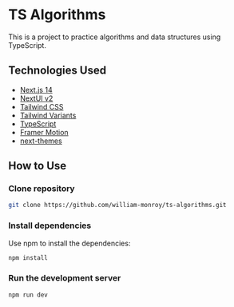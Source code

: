 # TS Algorithms

This is a project to practice algorithms and data structures using TypeScript.

## Technologies Used

- [Next.js 14](https://nextjs.org/docs/getting-started)
- [NextUI v2](https://nextui.org/)
- [Tailwind CSS](https://tailwindcss.com/)
- [Tailwind Variants](https://tailwind-variants.org)
- [TypeScript](https://www.typescriptlang.org/)
- [Framer Motion](https://www.framer.com/motion/)
- [next-themes](https://github.com/pacocoursey/next-themes)

## How to Use

### Clone repository

```bash
git clone https://github.com/william-monroy/ts-algorithms.git
```

### Install dependencies

Use npm to install the dependencies:

```bash
npm install
```

### Run the development server

```bash
npm run dev
```
